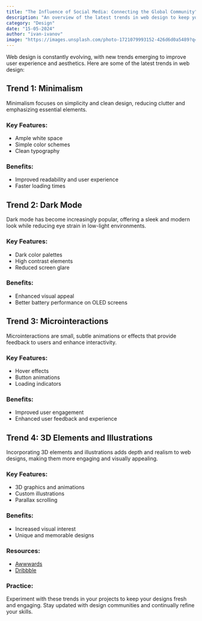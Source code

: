```yaml
---
title: "The Influence of Social Media: Connecting the Global Community"
description: "An overview of the latest trends in web design to keep your projects fresh and engaging"
category: "Design"
date: "15-05-2024"
author: "ivan-ivanov"
image: "https://images.unsplash.com/photo-1721079993152-426d6d0a5489?q=80&w=1933&auto=format&fit=crop&ixlib=rb-4.0.3&ixid=M3wxMjA3fDB8MHxwaG90by1wYWdlfHx8fGVufDB8fHx8fA%3D%3D"
---
```


Web design is constantly evolving, with new trends emerging to improve user experience and aesthetics. Here are some of the latest trends in web design:

## Trend 1: Minimalism

Minimalism focuses on simplicity and clean design, reducing clutter and emphasizing essential elements.

### Key Features:
- Ample white space
- Simple color schemes
- Clean typography

### Benefits:
- Improved readability and user experience
- Faster loading times

## Trend 2: Dark Mode

Dark mode has become increasingly popular, offering a sleek and modern look while reducing eye strain in low-light environments.

### Key Features:
- Dark color palettes
- High contrast elements
- Reduced screen glare

### Benefits:
- Enhanced visual appeal
- Better battery performance on OLED screens

## Trend 3: Microinteractions

Microinteractions are small, subtle animations or effects that provide feedback to users and enhance interactivity.

### Key Features:
- Hover effects
- Button animations
- Loading indicators

### Benefits:
- Improved user engagement
- Enhanced user feedback and experience

## Trend 4: 3D Elements and Illustrations

Incorporating 3D elements and illustrations adds depth and realism to web designs, making them more engaging and visually appealing.

### Key Features:
- 3D graphics and animations
- Custom illustrations
- Parallax scrolling

### Benefits:
- Increased visual interest
- Unique and memorable designs

### Resources:
- [Awwwards](https://www.awwwards.com/)
- [Dribbble](https://dribbble.com/)

### Practice:

Experiment with these trends in your projects to keep your designs fresh and engaging. Stay updated with design communities and continually refine your skills.
